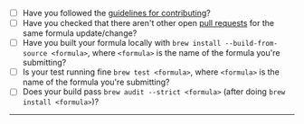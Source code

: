 <!--

Please ensure your commit message uses the correct format:

# When adding a new formula
The commit message should be `<formula> <version> (new formula)`

# Using `brew bump-formula-pr` to bump a version of a formula is highly recommended as it does everything for you.
If that command doesn't work or you choose to do the version bump manually:
The commit message should be `<formula> <version>`

# For submitting a new patch for the formula
The commit message should be `<formula>: short-description-for-the-change`

 -->

- [ ] Have you followed the [guidelines for contributing](https://github.com/Homebrew/homebrew-core/blob/master/CONTRIBUTING.md)?
- [ ] Have you checked that there aren't other open [pull requests](https://github.com/Homebrew/homebrew-core/pulls) for the same formula update/change?
- [ ] Have you built your formula locally with `brew install --build-from-source <formula>`, where `<formula>` is the name of the formula you're submitting?
- [ ] Is your test running fine `brew test <formula>`, where `<formula>` is the name of the formula you're submitting?
- [ ] Does your build pass `brew audit --strict <formula>` (after doing `brew install <formula>`)?

-----
